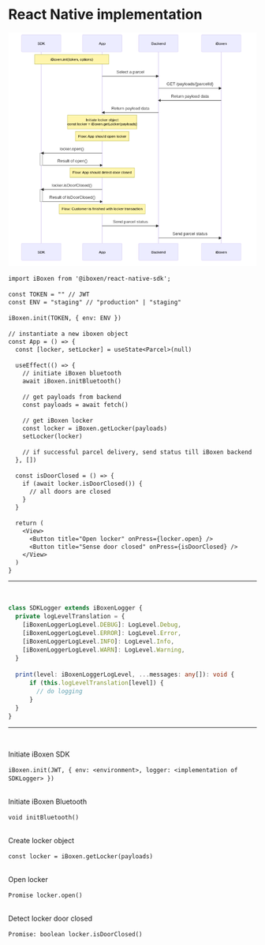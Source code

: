 
# React Native implementation

![open locker flow](./open-locker-flow.png "flow")


```tsx
import iBoxen from '@iboxen/react-native-sdk';

const TOKEN = "" // JWT
const ENV = "staging" // "production" | "staging"

iBoxen.init(TOKEN, { env: ENV })

// instantiate a new iboxen object
const App = () => {
  const [locker, setLocker] = useState<Parcel>(null)
  
  useEffect(() => {
    // initiate iBoxen bluetooth
    await iBoxen.initBluetooth()

    // get payloads from backend
    const payloads = await fetch()

    // get iBoxen locker
    const locker = iBoxen.getLocker(payloads)
    setLocker(locker)

    // if successful parcel delivery, send status till iBoxen backend
  }, [])

  const isDoorClosed = () => {
    if (await locker.isDoorClosed()) {
      // all doors are closed
    }
  }

  return (
    <View>
      <Button title="Open locker" onPress={locker.open} />
      <Button title="Sense door closed" onPress={isDoorClosed} />
    </View>
  )
}
```
---
&nbsp;

```ts
class SDKLogger extends iBoxenLogger {
  private logLevelTranslation = {
    [iBoxenLoggerLogLevel.DEBUG]: LogLevel.Debug,
    [iBoxenLoggerLogLevel.ERROR]: LogLevel.Error,
    [iBoxenLoggerLogLevel.INFO]: LogLevel.Info,
    [iBoxenLoggerLogLevel.WARN]: LogLevel.Warning,
  }

  print(level: iBoxenLoggerLogLevel, ...messages: any[]): void {
      if (this.logLevelTranslation[level]) {
        // do logging
      }
  }
}
```

---
&nbsp;

Initiate iBoxen SDK

`iBoxen.init(JWT, { env: <environment>, logger: <implementation of SDKLogger> })`

<br/>
Initiate iBoxen Bluetooth

`void initBluetooth()`

<br/>
Create locker object

`const locker = iBoxen.getLocker(payloads)`

<br/>
Open locker

`Promise locker.open()`

<br/>
Detect locker door closed

`Promise: boolean locker.isDoorClosed()`
